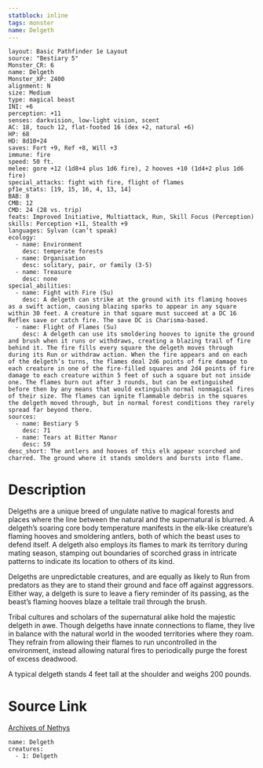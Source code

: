 ```yaml
---
statblock: inline
tags: monster
name: Delgeth
---
```

```statblock
layout: Basic Pathfinder 1e Layout
source: "Bestiary 5"
Monster_CR: 6
name: Delgeth
Monster_XP: 2400
alignment: N
size: Medium
type: magical beast
INI: +6
perception: +11
senses: darkvision, low-light vision, scent
AC: 18, touch 12, flat-footed 16 (dex +2, natural +6)
HP: 68
HD: 8d10+24
saves: Fort +9, Ref +8, Will +3
immune: fire
speed: 50 ft.
melee: gore +12 (1d8+4 plus 1d6 fire), 2 hooves +10 (1d4+2 plus 1d6 fire)
special_attacks: fight with fire, flight of flames
pf1e_stats: [19, 15, 16, 4, 13, 14]
BAB: 8
CMB: 12
CMD: 24 (28 vs. trip)
feats: Improved Initiative, Multiattack, Run, Skill Focus (Perception)
skills: Perception +11, Stealth +9
languages: Sylvan (can’t speak)
ecology:
  - name: Environment
    desc: temperate forests
  - name: Organisation
    desc: solitary, pair, or family (3-5)
  - name: Treasure
    desc: none
special_abilities:
  - name: Fight with Fire (Su)
    desc: A delgeth can strike at the ground with its flaming hooves as a swift action, causing blazing sparks to appear in any square within 30 feet. A creature in that square must succeed at a DC 16 Reflex save or catch fire. The save DC is Charisma-based.
  - name: Flight of Flames (Su)
    desc: A delgeth can use its smoldering hooves to ignite the ground and brush when it runs or withdraws, creating a blazing trail of fire behind it. The fire fills every square the delgeth moves through during its Run or withdraw action. When the fire appears and on each of the delgeth’s turns, the flames deal 2d6 points of fire damage to each creature in one of the fire-filled squares and 2d4 points of fire damage to each creature within 5 feet of such a square but not inside one. The flames burn out after 3 rounds, but can be extinguished before then by any means that would extinguish normal nonmagical fires of their size. The flames can ignite flammable debris in the squares the delgeth moved through, but in normal forest conditions they rarely spread far beyond there.
sources:
  - name: Bestiary 5
    desc: 71
  - name: Tears at Bitter Manor
    desc: 59
desc_short: The antlers and hooves of this elk appear scorched and charred. The ground where it stands smolders and bursts into flame.
```
# Description
Delgeths are a unique breed of ungulate native to magical forests and places where the line between the natural and the supernatural is blurred. A delgeth’s soaring core body temperature manifests in the elk-like creature’s flaming hooves and smoldering antlers, both of which the beast uses to defend itself. A delgeth also employs its flames to mark its territory during mating season, stamping out boundaries of scorched grass in intricate patterns to indicate its location to others of its kind.

Delgeths are unpredictable creatures, and are equally as likely to Run from predators as they are to stand their ground and face off against aggressors. Either way, a delgeth is sure to leave a fiery reminder of its passing, as the beast’s flaming hooves blaze a telltale trail through the brush.

Tribal cultures and scholars of the supernatural alike hold the majestic delgeth in awe. Though delgeths have innate connections to flame, they live in balance with the natural world in the wooded territories where they roam. They refrain from allowing their flames to run uncontrolled in the environment, instead allowing natural fires to periodically purge the forest of excess deadwood.

A typical delgeth stands 4 feet tall at the shoulder and weighs 200 pounds.
# Source Link
[Archives of Nethys](https://aonprd.com/MonsterDisplay.aspx?ItemName=Delgeth)
```encounter-table
name: Delgeth
creatures:
  - 1: Delgeth
```
